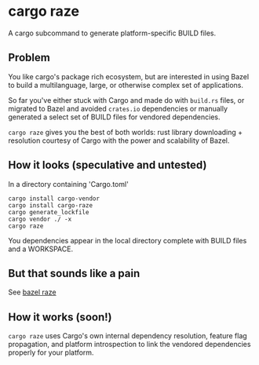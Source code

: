# cargo raze
A cargo subcommand to generate platform-specific BUILD files.

## Problem

You like cargo's package rich ecosystem, but are interested in using Bazel to build a multilanguage, large, or otherwise complex set of applications.

So far you've either stuck with Cargo and made do with `build.rs` files, or migrated to Bazel and avoided `crates.io` dependencies or manually generated a select set of BUILD files for vendored dependencies.

`cargo raze` gives you the best of both worlds: rust library downloading + resolution courtesy of Cargo with the power and scalability of Bazel.

## How it looks (speculative and untested)

In a directory containing 'Cargo.toml'
```
cargo install cargo-vendor
cargo install cargo-raze
cargo generate_lockfile
cargo vendor ./ -x
cargo raze
```
You dependencies appear in the local directory complete with BUILD files and a WORKSPACE.

## But that sounds like a pain

See [bazel raze](https://github.com/acmcarther/bazel-raze)

## How it works (soon!)

`cargo raze` uses Cargo's own internal dependency resolution, feature flag propagation, and platform introspection to link the vendored dependencies properly for your platform.

